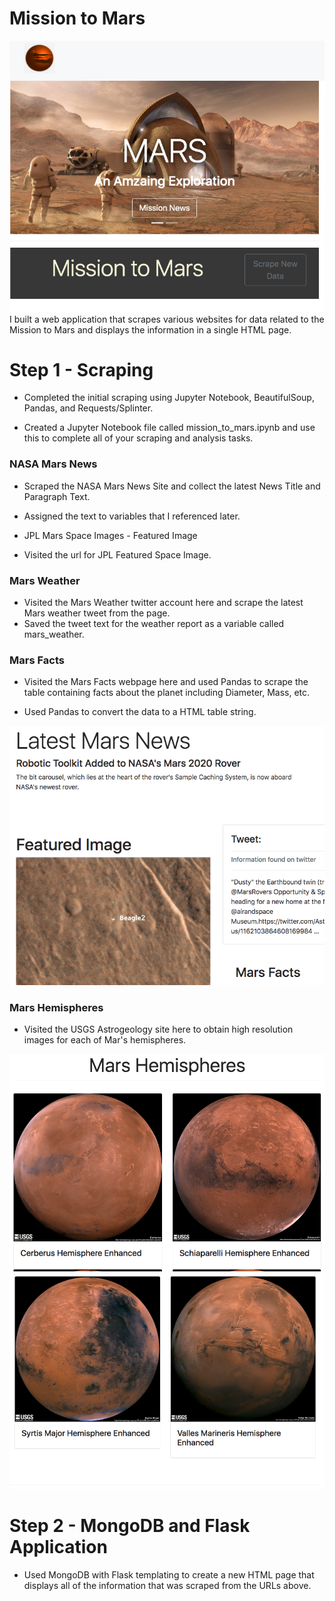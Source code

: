 # Mission to Mars

![1-Logo](landing.png)
I built a web application that scrapes various websites for data related to the Mission to Mars and displays the information in a single HTML page. 

# Step 1 - Scraping
- Completed the initial scraping using Jupyter Notebook, BeautifulSoup, Pandas, and Requests/Splinter.

- Created a Jupyter Notebook file called mission_to_mars.ipynb and use this to complete all of your scraping and analysis tasks. 


### NASA Mars News


- Scraped the NASA Mars News Site and collect the latest News Title and Paragraph Text. 
- Assigned the text to variables that I referenced later.

- JPL Mars Space Images - Featured Image

- Visited the url for JPL Featured Space Image.


### Mars Weather

- Visited the Mars Weather twitter account here and scrape the latest Mars weather tweet from the page. 
- Saved the tweet text for the weather report as a variable called mars_weather.


### Mars Facts


- Visited the Mars Facts webpage here and used Pandas to scrape the table containing facts about the planet including Diameter, Mass, etc.


- Used Pandas to convert the data to a HTML table string.

![1-Logo](Mars_News.png)



### Mars Hemispheres


- Visited the USGS Astrogeology site here to obtain high resolution images for each of Mar's hemispheres.

![1-Logo](Hemisphers1.png) ![1-Logo](Hemisphers2.png)




# Step 2 - MongoDB and Flask Application
- Used MongoDB with Flask templating to create a new HTML page that displays all of the information that was scraped from the URLs above.
